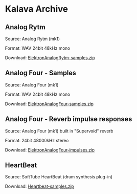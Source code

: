 # Kalava Archive

## Analog Rytm 
Source:		Analog Rytm (mk1)

Format:		WAV 24bit 48kHz mono

Download: [ElektronAnalogRytm-samples.zip](ElektronAnalogRytm-samples.zip)

## Analog Four - Samples
Source: 	Analog Four (mk1)

Format:		WAV 24bit 48kHz mono

Download: [ElektronAnalogFour-samples.zip](ElektronAnalogFour-samples.zip)

## Analog Four - Reverb impulse responses
Source: 	Analog Four (mk1) built in "Supervoid" reverb

Format:		24bit 48000kHz stereo

Download: 	[ElektronAnalogFour-impulses.zip](ElektronAnalogFour-impulses.zip)

## HeartBeat
Source: SoftTube HeartBeat (drum synthesis plug-in)

Download: [Heartbeat-samples.zip](Heartbeat-samples.zip)

